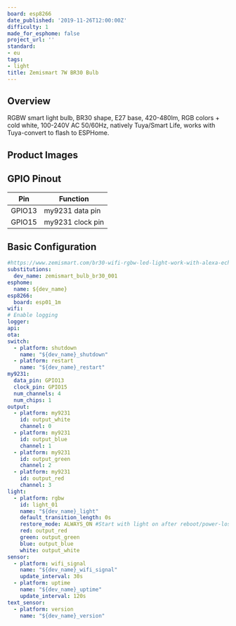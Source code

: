 ```yaml
---
board: esp8266
date_published: '2019-11-26T12:00:00Z'
difficulty: 1
made_for_esphome: false
project_url: ''
standard:
- eu
tags:
- light
title: Zemismart 7W BR30 Bulb
---
```


## Overview

RGBW smart light bulb, BR30 shape, E27 base, 420-480lm, RGB colors + cold white, 100-240V AC 50/60Hz, natively Tuya/Smart Life, works with Tuya-convert to flash to ESPHome.

## Product Images

## GPIO Pinout

| Pin    | Function         |
| ------ | ---------------- |
| GPIO13 | my9231 data pin  |
| GPIO15 | my9231 clock pin |

## Basic Configuration

```yaml
#https://www.zemismart.com/br30-wifi-rgbw-led-light-work-with-alexa-echo-google-home-assistance-ifttt-support-tuya-app-voice-timer-control-e27-lamp-p0053-p0053.html
substitutions:
  dev_name: zemismart_bulb_br30_001
esphome:
  name: ${dev_name}
esp8266:
  board: esp01_1m
wifi:
# Enable logging
logger:
api:
ota:
switch:
  - platform: shutdown
    name: "${dev_name}_shutdown"
  - platform: restart
    name: "${dev_name}_restart"
my9231:
  data_pin: GPIO13
  clock_pin: GPIO15
  num_channels: 4
  num_chips: 1
output:
  - platform: my9231
    id: output_white
    channel: 0
  - platform: my9231
    id: output_blue
    channel: 1
  - platform: my9231
    id: output_green
    channel: 2
  - platform: my9231
    id: output_red
    channel: 3
light:
  - platform: rgbw
    id: light_01
    name: "${dev_name}_light"
    default_transition_length: 0s
    restore_mode: ALWAYS_ON #Start with light on after reboot/power-loss event, so that it works from a dumb lightswitch
    red: output_red
    green: output_green
    blue: output_blue
    white: output_white
sensor:
  - platform: wifi_signal
    name: "${dev_name}_wifi_signal"
    update_interval: 30s
  - platform: uptime
    name: "${dev_name}_uptime"
    update_interval: 120s
text_sensor:
  - platform: version
    name: "${dev_name}_version"
```